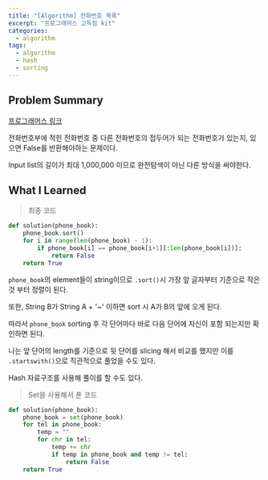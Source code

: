 ```yaml
---
title: "[Algorithm] 전화번호 목록"
excerpt: "프로그래머스 고득점 kit"
categories:
  - algorithm
tags:
  - algorithm
  - hash
  - sorting
---
```


## Problem Summary

[프로그래머스 링크](https://programmers.co.kr/learn/courses/30/lessons/42577)

전화번호부에 적힌 전화번호 중 다른 전화번호의 접두어가 되는 전화번호가 있는지, 있으면 False를 반환해야하는 문제이다.

Input list의 길이가 최대 1,000,000 이므로 완전탐색이 아닌 다른 방식을 써야한다.

## What I Learned

> 최종 코드

```python
def solution(phone_book):
    phone_book.sort()
    for i in range(len(phone_book) - 1):
        if phone_book[i] == phone_book[i+1][:len(phone_book[i])]:
            return False
    return True
```

`phone_book`의 element들이 string이므로 `.sort()`시 가장 앞 글자부터 기준으로 작은 것 부터 정렬이 된다.

또한, String B가 String A + '~' 이하면 sort 시 A가 B의 앞에 오게 된다.

따라서 `phone_book` sorting 후 각 단어마다 바로 다음 단어에 자신이 포함 되는지만 확인하면 된다.

나는 앞 단어의 length를 기준으로 뒷 단어를 slicing 해서 비교를 했지만 이를 `.startswith()`으로 직관적으로 풀었을 수도 있다.

Hash 자료구조를 사용해 풀이를 할 수도 있다.

> Set을 사용해서 푼 코드

```python
def solution(phone_book):
    phone_book = set(phone_book)
    for tel in phone_book:
        temp = ""
        for chr in tel:
            temp += chr
            if temp in phone_book and temp != tel:
                return False
    return True
```
